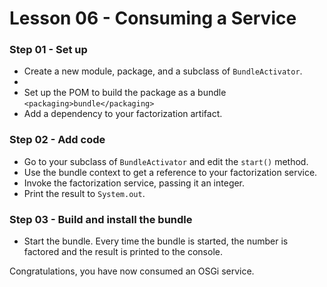 # Lesson 06 - Consuming a Service

### Step 01 - Set up
- Create a new module, package, and a subclass of `BundleActivator`. 
- 
- Set up the POM to build the package as a bundle `<packaging>bundle</packaging>`
- Add a dependency to your factorization artifact.

### Step 02 - Add code
- Go to your subclass of `BundleActivator` and edit the `start()` method. 
- Use the bundle context to get a reference to your factorization service.
- Invoke the factorization service, passing it an integer. 
- Print the result to `System.out`.

### Step 03 - Build and install the bundle
- Start the bundle. Every time the bundle is started, the number is factored and the result is printed to the console.

Congratulations, you have now consumed an OSGi service.
